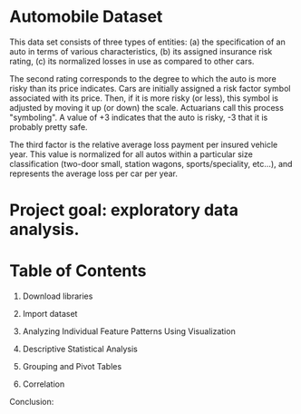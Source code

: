 # Automobile Dataset
This data set consists of three types of entities: (a) the specification of an auto in terms of various characteristics, (b) its assigned insurance risk rating, (c) its normalized losses in use as compared to other cars.

The second rating corresponds to the degree to which the auto is more risky than its price indicates. Cars are initially assigned a risk factor symbol associated with its price. Then, if it is more risky (or less), this symbol is adjusted by moving it up (or down) the scale. Actuarians call this process "symboling". A value of +3 indicates that the auto is risky, -3 that it is probably pretty safe.

The third factor is the relative average loss payment per insured vehicle year. This value is normalized for all autos within a particular size classification (two-door small, station wagons, sports/speciality, etc…), and represents the average loss per car per year.

# Project goal: exploratory data analysis.

# Table of Contents

1. Download libraries

2. Import dataset

3. Analyzing Individual Feature Patterns Using Visualization

4. Descriptive Statistical Analysis

5. Grouping and Pivot Tables

6. Correlation

Conclusion:
